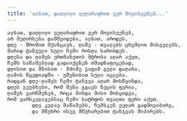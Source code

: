 ```yaml
---
title: 'ალბათ, დაღლილი ვეღარაფრით ვერ მოვისვენებ...'
---
```


    ალბათ, დაღლილი ვეღარაფრით ვერ მოვისვენებ,
    არ მეღირსება დამშვიდება, ალბათ, აროდეს,
    დღე - შრომით მქანცავს, ღამე - თვალებს ცრემლით მისველებს,
    მარად ტანჯული სული ჩემი როსღა ხარობდეს.
    დღესა და ღამეს ერთმანეთის მტრობა აღარ აქვთ,
    ჩემს საწამებლად გადაიქცნენ ძმადნაფიცებად,
    დღისით და მზისით - მძიმე ჯაფამ გული დაღარა,
    ღამის წყვდიადში - უშენობით სული იცლება.
    რადგან დღე-ღამეს ჩემი ტანჯვა აღარ მოსწყინდა,
    დღეს ვეუბნები, რომ შენა გგავს ზეცის ფერია,
    ღამეს ვარწმუნებ, როცა მინდა მისი მოსყიდვა,
    რომ ვარსკვლავებსაც ჩემი სატრფოს თვალთა ფერი აქვთ.
            დღე კვლავ მაწამებს, ჩემსკენ ვეღარ გადმოვიბირე,
            და მწუხრი ისევ მწუხარებით ტანჯვას მიპირებს.
